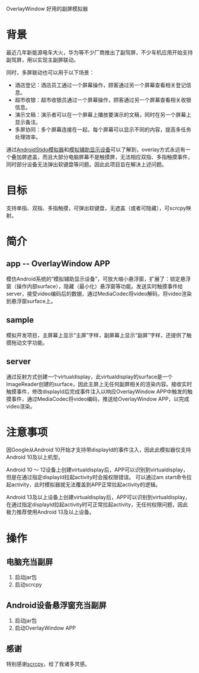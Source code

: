 OverlayWindow 好用的副屏模拟器

# 背景

最近几年新能源电车大火，华为等不少厂商推出了副驾屏，不少车机应用开始支持副驾屏，用以实现主副屏联动。

同时，多屏联动也可以用于以下场景：
* 酒店登记：酒店员工通过一个屏幕操作，顾客通过另一个屏幕查看相关登记信息。
* 超市收银：超市收银员通过一个屏幕操作，顾客通过另一个屏幕查看相关收银信息。
* 演示文稿：演示者可以在一个屏幕上播放要演示的文稿，同时在另一个屏幕上显示备注。
* 多屏协同：多个屏幕连接在一起，每个屏幕可以显示不同的内容，提高多任务处理效率。

通过[AndroidStido模拟器](doc/AndroidStudio模拟器.md)和[模拟辅助显示设备](doc/模拟辅助显示设备.md)可以了解到，overlay方式永远有一个叠加屏遮盖，而且大部分电脑屏幕不是触摸屏，无法相应双指、多指触摸事件，同时部分设备无法弹出软键盘等问题。因此此项目旨在解决上述问题。

# 目标

支持单指、双指、多指触摸，可弹出软键盘，无遮盖（或者可隐藏），可scrcpy映射。

# 简介

## app -- OverlayWindow APP

模仿Android系统的“模拟辅助显示设备”，可放大缩小悬浮窗，扩展了：锁定悬浮窗（操作内部surface），隐藏（最小化）悬浮窗等功能。发送实时触摸事件给server，接受video编码后的数据，通过MediaCodec将video解码，将video渲染到悬浮窗surface上。

## sample

模拟开发项目，主屏幕上显示“主屏”字样，副屏幕上显示“副屏”字样，还提供了触摸拖动文字功能。

## server

通过反射方式创建一个virtualdisplay，此virtualdisplay的surface是一个ImageReader创建的surface，因此主屏上无任何副屏相关的渲染内容。接收实时触摸事件，修改displayId后完成事件注入以响应OverlayWindow APP中触发的触摸事件，通过MediaCodec将video编码，推送给OverlayWindow APP，以完成video渲染。

# 注意事项

因Google从Android 10开始才支持带displayId的事件注入，因此此模拟器仅支持Android 10及以上机型。

Android 10 ～ 12设备上创建virtualdisplay后，APP可以识别到virtualdisplay，但是在通过指定displayId拉起activity时会报权限错误。 可以通过am start命令拉起activity，此时模拟器就无法覆盖到APP正常拉起activity的逻辑。

Android 13及以上设备上创建virtualdisplay后，APP可以识别到virtualdisplay，在通过指定displayId拉起activity时可正常拉起activity，无任何权限问题，因此极力推荐使用Android 13及以上设备。

# 操作

## 电脑充当副屏

1. 启动jar包
2. 启动scrcpy

## Android设备悬浮窗充当副屏

1. 启动jar包
2. 启动OverlayWindow APP

## 感谢

特别感谢[scrcpy](https://github.com/Genymobile/scrcpy)，给了我诸多灵感。